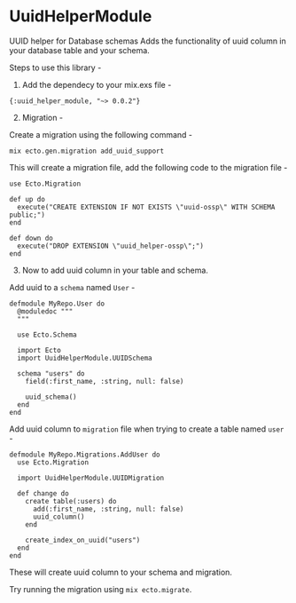 # UuidHelperModule
UUID helper for Database schemas
Adds the functionality of uuid column in your database table and your schema.

Steps to use this library -
1. Add the dependecy to your mix.exs file -

`{:uuid_helper_module, "~> 0.0.2"}`

2. Migration -

Create a migration using the following command -

`mix ecto.gen.migration add_uuid_support`

This will create a migration file, add the following code to the migration file -

```
use Ecto.Migration

def up do
  execute("CREATE EXTENSION IF NOT EXISTS \"uuid-ossp\" WITH SCHEMA public;")
end

def down do
  execute("DROP EXTENSION \"uuid_helper-ossp\";")
end
```

3. Now to add uuid column in your table and schema.

Add uuid to a `schema` named `User` -

```
defmodule MyRepo.User do
  @moduledoc """
  """

  use Ecto.Schema

  import Ecto
  import UuidHelperModule.UUIDSchema

  schema "users" do
    field(:first_name, :string, null: false)

    uuid_schema()
  end
end
```

Add uuid column to `migration` file when trying to create a table named `user` -

```
defmodule MyRepo.Migrations.AddUser do
  use Ecto.Migration

  import UuidHelperModule.UUIDMigration

  def change do
    create table(:users) do
      add(:first_name, :string, null: false)
      uuid_column()
    end

    create_index_on_uuid("users")
  end
end

```

These will create uuid column to your schema and migration.

Try running the migration using `mix ecto.migrate`.

